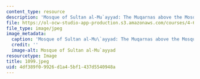 ```yaml
---
content_type: resource
description: 'Mosque of Sultan al-Mu`ayyad: The Muqarnas above the Mosque''s entrance.'
file: https://ol-ocw-studio-app-production.s3.amazonaws.com/courses/4-615-the-architecture-of-cairo-spring-2002/4df389f09926d1a45bf1437d5540948a_1099.jpeg
file_type: image/jpeg
image_metadata:
  caption: 'Mosque of Sultan al-Mu\`ayyad: The Muqarnas above the Mosque''s entrance.'
  credit: ''
  image-alt: Mosque of Sultan al-Mu`ayyad
resourcetype: Image
title: 1099.jpeg
uid: 4df389f0-9926-d1a4-5bf1-437d5540948a
---
```

